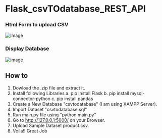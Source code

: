 # Flask_csvTOdatabase_REST_API

### Html Form to upload CSV 
![image](https://user-images.githubusercontent.com/73228854/146666239-6cfe9861-00f5-4cd9-bc7c-e45c6e9bb3c2.png)

### Display Database
![image](https://user-images.githubusercontent.com/73228854/146666067-68dbf2ca-5d0a-4641-a027-bbb050be5a6f.png)

## How to 
1. Dowload the .zip file and extract it.
2. Install following Libraries 
  a. pip install Flask
  b. pip install mysql-connector-python
  c. pip install pandas
3. Create a New Database "csvtodatabase" (I am using XAMPP Server).
4. Import Dataset "csvtodatabase.sql"
5. Run main.py file using "python main.py"
6. Go to http://127.0.0.1:5000/ on your Browser.
7. Upload Sample Dataset product.csv.
8. Voila!! Great Job
